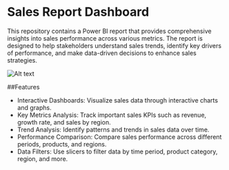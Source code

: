 # Sales Report Dashboard
This repository contains a Power BI report that provides comprehensive insights into sales performance across various metrics. The report is designed to help stakeholders understand sales trends, identify key drivers of performance, and make data-driven decisions to enhance sales strategies.


![Alt text]([URL_to_image](https://github.com/karthikykr/e-commerce-sales-report-power-BI-dashboard-/blob/main/image.png))

##Features
- Interactive Dashboards: Visualize sales data through interactive charts and graphs.
- Key Metrics Analysis: Track important sales KPIs such as revenue, growth rate, and sales by region.
- Trend Analysis: Identify patterns and trends in sales data over time.
- Performance Comparison: Compare sales performance across different periods, products, and regions.
- Data Filters: Use slicers to filter data by time period, product category, region, and more.
